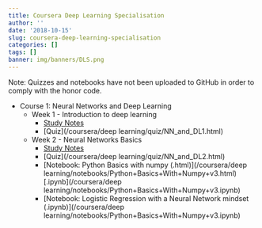 ```yaml
---
title: Coursera Deep Learning Specialisation
author: ''
date: '2018-10-15'
slug: coursera-deep-learning-specialisation
categories: []
tags: []
banner: img/banners/DLS.png
---
```


Note: Quizzes and notebooks have not been uploaded to GitHub in order to comply with the honor code.

* Course 1: Neural Networks and Deep Learning
    * Week 1 -  Introduction to deep learning
        * [Study Notes](/blog/2018/10/15/2018-10-15-neural-networks-and-deep-learning#week1)
        * [Quiz](/coursera/deep learning/quiz/NN_and_DL1.html)
    * Week 2 - Neural Networks Basics   
        * [Study Notes](/blog/2018/10/15/2018-10-15-neural-networks-and-deep-learning#week2)
        * [Quiz](/coursera/deep learning/quiz/NN_and_DL2.html)
        * [Notebook: Python Basics with numpy (.html)](/coursera/deep learning/notebooks/Python+Basics+With+Numpy+v3.html) [.ipynb](/coursera/deep learning/notebooks/Python+Basics+With+Numpy+v3.ipynb)
        * [Notebook: Logistic Regression with a Neural Network mindset (.ipynb)](/coursera/deep learning/notebooks/Python+Basics+With+Numpy+v3.ipynb)
         

